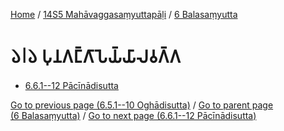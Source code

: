 
[Home](/) / [14S5 Mahāvaggasaṃyuttapāḷi](../../14S5.md) / [6 Balasaṃyutta](../6.md)

# 𑁬𑁇𑁬 𑀧𑀼𑀦𑀕𑀗𑁆𑀕𑀸𑀧𑁂𑀬𑁆𑀬𑀸𑀮𑀯𑀕𑁆𑀕

* [6.6.1--12 Pācīnādisutta](6.6/6.6.1--12.md)

[Go to previous page (6.5.1--10 Oghādisutta)](6.5/6.5.1--10.md) / [Go to parent page (6 Balasaṃyutta)](../6.md) / [Go to next page (6.6.1--12 Pācīnādisutta)](6.6/6.6.1--12.md)


